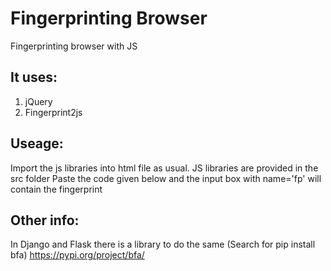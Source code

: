 # Fingerprinting Browser

Fingerprinting browser with JS

## It uses:
1. jQuery
2. Fingerprint2js

## Useage:
Import the js libraries into html file as usual. JS libraries are provided in the src folder
Paste the code given below and the input box with name='fp' will contain the fingerprint

## Other info:
In Django and Flask there is a library to do the same (Search for pip install bfa) https://pypi.org/project/bfa/
